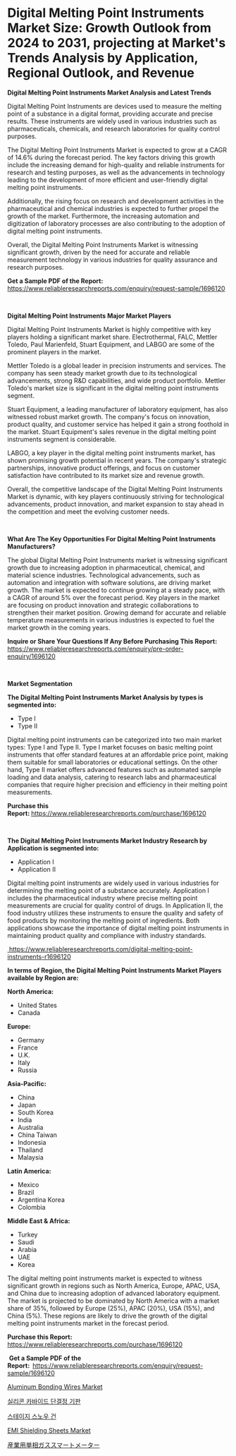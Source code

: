 <p><h1>Digital Melting Point Instruments Market Size: Growth Outlook from 2024 to 2031, projecting at Market's Trends Analysis by Application, Regional Outlook, and Revenue</h1></p><p><strong>Digital Melting Point Instruments Market Analysis and Latest Trends</strong></p>
<p><p>Digital Melting Point Instruments are devices used to measure the melting point of a substance in a digital format, providing accurate and precise results. These instruments are widely used in various industries such as pharmaceuticals, chemicals, and research laboratories for quality control purposes.</p><p>The Digital Melting Point Instruments Market is expected to grow at a CAGR of 14.6% during the forecast period. The key factors driving this growth include the increasing demand for high-quality and reliable instruments for research and testing purposes, as well as the advancements in technology leading to the development of more efficient and user-friendly digital melting point instruments.</p><p>Additionally, the rising focus on research and development activities in the pharmaceutical and chemical industries is expected to further propel the growth of the market. Furthermore, the increasing automation and digitization of laboratory processes are also contributing to the adoption of digital melting point instruments.</p><p>Overall, the Digital Melting Point Instruments Market is witnessing significant growth, driven by the need for accurate and reliable measurement technology in various industries for quality assurance and research purposes.</p></p>
<p><strong>Get a Sample PDF of the Report:&nbsp;</strong> <a href="https://www.reliableresearchreports.com/enquiry/request-sample/1696120">https://www.reliableresearchreports.com/enquiry/request-sample/1696120</a></p>
<p>&nbsp;</p>
<p><strong>Digital Melting Point Instruments Major Market Players</strong></p>
<p><p>Digital Melting Point Instruments Market is highly competitive with key players holding a significant market share. Electrothermal, FALC, Mettler Toledo, Paul Marienfeld, Stuart Equipment, and LABGO are some of the prominent players in the market.</p><p>Mettler Toledo is a global leader in precision instruments and services. The company has seen steady market growth due to its technological advancements, strong R&D capabilities, and wide product portfolio. Mettler Toledo's market size is significant in the digital melting point instruments segment.</p><p>Stuart Equipment, a leading manufacturer of laboratory equipment, has also witnessed robust market growth. The company's focus on innovation, product quality, and customer service has helped it gain a strong foothold in the market. Stuart Equipment's sales revenue in the digital melting point instruments segment is considerable.</p><p>LABGO, a key player in the digital melting point instruments market, has shown promising growth potential in recent years. The company's strategic partnerships, innovative product offerings, and focus on customer satisfaction have contributed to its market size and revenue growth.</p><p>Overall, the competitive landscape of the Digital Melting Point Instruments Market is dynamic, with key players continuously striving for technological advancements, product innovation, and market expansion to stay ahead in the competition and meet the evolving customer needs.</p></p>
<p>&nbsp;</p>
<p><strong>What Are The Key Opportunities For Digital Melting Point Instruments Manufacturers?</strong></p>
<p><p>The global Digital Melting Point Instruments market is witnessing significant growth due to increasing adoption in pharmaceutical, chemical, and material science industries. Technological advancements, such as automation and integration with software solutions, are driving market growth. The market is expected to continue growing at a steady pace, with a CAGR of around 5% over the forecast period. Key players in the market are focusing on product innovation and strategic collaborations to strengthen their market position. Growing demand for accurate and reliable temperature measurements in various industries is expected to fuel the market growth in the coming years.</p></p>
<p><strong>Inquire or Share Your Questions If Any Before Purchasing This Report:</strong> <a href="https://www.reliableresearchreports.com/enquiry/pre-order-enquiry/1696120">https://www.reliableresearchreports.com/enquiry/pre-order-enquiry/1696120</a></p>
<p>&nbsp;</p>
<p><strong>Market Segmentation</strong></p>
<p><strong>The Digital Melting Point Instruments Market Analysis by types is segmented into:</strong></p>
<p><ul><li>Type I</li><li>Type II</li></ul></p>
<p><p>Digital melting point instruments can be categorized into two main market types: Type I and Type II. Type I market focuses on basic melting point instruments that offer standard features at an affordable price point, making them suitable for small laboratories or educational settings. On the other hand, Type II market offers advanced features such as automated sample loading and data analysis, catering to research labs and pharmaceutical companies that require higher precision and efficiency in their melting point measurements.</p></p>
<p><strong>Purchase this Report:&nbsp;</strong><a href="https://www.reliableresearchreports.com/purchase/1696120">https://www.reliableresearchreports.com/purchase/1696120</a></p>
<p>&nbsp;</p>
<p><strong>The Digital Melting Point Instruments Market Industry Research by Application is segmented into:</strong></p>
<p><ul><li>Application I</li><li>Application II</li></ul></p>
<p><p>Digital melting point instruments are widely used in various industries for determining the melting point of a substance accurately. Application I includes the pharmaceutical industry where precise melting point measurements are crucial for quality control of drugs. In Application II, the food industry utilizes these instruments to ensure the quality and safety of food products by monitoring the melting point of ingredients. Both applications showcase the importance of digital melting point instruments in maintaining product quality and compliance with industry standards.</p></p>
<p><a href="https://www.reliableresearchreports.com/digital-melting-point-instruments-r1696120">&nbsp;https://www.reliableresearchreports.com/digital-melting-point-instruments-r1696120</a></p>
<p><strong>In terms of Region, the Digital Melting Point Instruments Market Players available by Region are:</strong></p>
<p>
    <p> <strong> North America: </strong>
        <ul>
            <li>United States</li>
            <li>Canada</li>
        </ul>
        </p> 
    <p> <strong> Europe: </strong>
        <ul>
            <li>Germany</li>
            <li>France</li>
            <li>U.K.</li>
            <li>Italy</li>
            <li>Russia</li>
        </ul>
        </p> 
    <p> <strong> Asia-Pacific: </strong>
        <ul>
            <li>China</li>
            <li>Japan</li>
            <li>South Korea</li>
            <li>India</li>
            <li>Australia</li>
            <li>China Taiwan</li>
            <li>Indonesia</li>
            <li>Thailand</li>
            <li>Malaysia</li>
        </ul>
        </p> 
    <p> <strong> Latin America: </strong>
        <ul>
            <li>Mexico</li>
            <li>Brazil</li>
            <li>Argentina Korea</li>
            <li>Colombia</li>
        </ul>
        </p> 
    <p> <strong> Middle East & Africa: </strong>
        <ul>
            <li>Turkey</li>
            <li>Saudi</li>
            <li>Arabia</li>
            <li>UAE</li>
            <li>Korea</li>
        </ul>
    </p>
    </p>
<p><p>The digital melting point instruments market is expected to witness significant growth in regions such as North America, Europe, APAC, USA, and China due to increasing adoption of advanced laboratory equipment. The market is projected to be dominated by North America with a market share of 35%, followed by Europe (25%), APAC (20%), USA (15%), and China (5%). These regions are likely to drive the growth of the digital melting point instruments market in the forecast period.</p></p>
<p><strong>Purchase this Report: </strong><a href="https://www.reliableresearchreports.com/purchase/1696120">https://www.reliableresearchreports.com/purchase/1696120</a></p>
<p>&nbsp;<strong>Get a Sample PDF of the Report:&nbsp;&nbsp;</strong><a href="https://www.reliableresearchreports.com/enquiry/request-sample/1696120">https://www.reliableresearchreports.com/enquiry/request-sample/1696120</a></p>
<p><strong></strong></p>
<p><p><a href="https://www.linkedin.com/pulse/aluminum-bonding-wires-market-provides-detailed-segmentation-ejurf?trackingId=4QcXUrCeDj1VsWIR%2BxvLig%3D%3D">Aluminum Bonding Wires Market</a></p><p><a href="https://medium.com/@soloncarter42/%EC%8B%A4%EB%A6%AC%EC%BD%98-%ED%83%84%ED%99%94%EB%AC%BC-%EB%8B%A8%EA%B2%B0%EC%A0%95-%EA%B8%B0%ED%8C%90-%EC%8B%9C%EC%9E%A5-%EC%B6%94%EC%84%B8-%EC%A0%84%EB%A7%9D-%EB%B0%8F-2031%EB%85%84%EA%B9%8C%EC%A7%80%EC%9D%98-%EA%B2%BD%EC%9F%81-%EB%B6%84%EC%84%9D-77bc0db6446c">실리콘 카바이드 단결정 기판</a></p><p><a href="https://medium.com/@dallasrrellwg/%EB%B6%84%EC%84%9D-%EB%8B%A8%EA%B3%84-%EC%8A%A4%EB%85%B8%EC%9A%B0%EA%B1%B4-%EC%8B%9C%EC%9E%A5-2024%EB%85%84%EB%B6%80%ED%84%B0-2031%EB%85%84%EA%B9%8C%EC%A7%80%EC%9D%98-%EA%B8%80%EB%A1%9C%EB%B2%8C-%EC%82%B0%EC%97%85-%EC%A0%84%EB%A7%9D-0b6e069d074b">스테이지 스노우 건</a></p><p><a href="https://www.linkedin.com/pulse/emi-shielding-sheets-market-insight-trends-growth-forecasted-wg1kf?trackingId=j7rhWWEpZs8is0lZYHv0gg%3D%3D">EMI Shielding Sheets Market</a></p><p><a href="https://medium.com/@lelanadden5645/%E7%94%A3%E6%A5%AD%E7%94%A8%E5%8D%98%E7%9B%B8%E3%82%AC%E3%82%B9%E3%82%B9%E3%83%9E%E3%83%BC%E3%83%88%E3%83%A1%E3%83%BC%E3%82%BF%E3%83%BC%E5%B8%82%E5%A0%B4%E3%81%AE%E8%A6%8F%E6%A8%A1%E3%81%A8%E5%B8%82%E5%A0%B4%E5%8B%95%E5%90%91-%E5%AE%8C%E5%85%A8%E3%81%AA%E7%94%A3%E6%A5%AD%E6%A6%82%E8%A6%B3-2024%E5%B9%B4%E3%81%8B%E3%82%892031%E5%B9%B4%E3%81%BE%E3%81%A7-be1d942741e8">産業用単相ガススマートメーター</a></p></p>